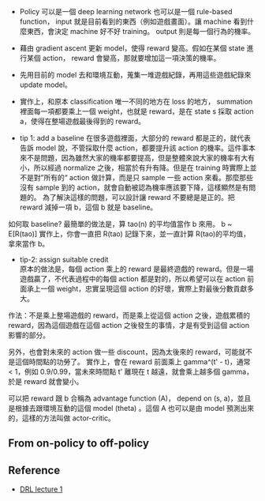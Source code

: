 

* Policy 可以是一個 deep learning network 也可以是一個 rule-based function， input 就是目前看到的東西（例如遊戲畫面）。讓 machine 看到什麼東西，會決定 machine 好不好 training。 output 則是每一個行為的機率。

* 藉由 gradient ascent 更新 model，使得 reward 變高。假如在某個 state 進行某個 action， reward 會變高，那就要增加這一項決策的機率。

* 先用目前的 model 去和環境互動，蒐集一堆遊戲紀錄，再用這些遊戲紀錄來 update model。

* 實作上，和原本 classification 唯一不同的地方在 loss 的地方， summation 裡面每一項都要乘上一個 weight，也就是 reward，是在 state s 採取 action a，使得在整場遊戲最後得到的 reward。

* tip 1: add a baseline
在很多遊戲裡面，大部分的 reward 都是正的，就代表告訴 model 說，不管採取什麼 action，都要提升該 action 的機率。這件事本來不是問題，因為雖然大家的機率都要提高，但是整體來說大家的機率有大有小，所以經過 normalize 之後，相當於有升有降。但是在 training 時實際上並不是對”所有的“ action 做計算，而是只 sample 一些 action 來看。那麼那些沒有 sample 到的 action，就會自動被認為機率應該要下降，這樣顯然是有問題的。
為了解決這樣的問題，可以設計讓 reward 不要總是是正的。把 reward 減掉一項 b，這個 b 就是 baseline。

如何取 baseline? 最簡單的做法是，算 tao(n) 的平均值當作 b 來用。 b ~ E[R(tao)]
實作上，你會一直把 R(tao) 記錄下來，並一直計算 R(tao)的平均值，拿來當作 b。

* tip-2: assign suitable credit  
原本的做法是，每個 action 乘上的 reward 是最終遊戲的 reward。但是一場遊戲贏了，不代表過程中的每個 action 都是對的，所以希望可以在 action 前面承上一個 weight，忠實呈現這個 action 的好壞，實際上對最後分數貢獻多大。

作法：不是乘上整場遊戲的 reward，而是乘上從這個 action 之後，遊戲累積的 reward，因為這個遊戲在這個 action 之後發生的事情，才是有受到這個 action 影響的部分。

另外，也會對未來的 action 做一些 discount，因為太後來的 reward，可能就不是這個時間點的功勞了。 實作上，會在 reward 前面乘上 gamma^(t' - t)，通常 < 1，例如 0.9/0.99，當未來時間點 t' 離現在 t 越遠，就會乘上越多個 gamma，於是 reward 就會變小。

可以把 reward 跟 b 合稱為 advantage function (A)， depend on (s, a)，並且是根據去跟環境互動的這個 model (theta) 。這個 A 也可以是由 model 預測出來的，這樣的方法叫做 actor-critic。


## From on-policy to off-policy



## Reference
* [DRL lecture 1](https://www.youtube.com/watch?v=z95ZYgPgXOY)